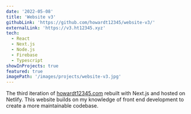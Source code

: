 ```yaml
---
date: '2022-05-08'
title: 'Website v3'
githubLink: 'https://github.com/howardt12345/website-v3/'
externalLink: 'https://v3.ht12345.xyz'
tech:
  - React
  - Next.js
  - Node.js
  - Firebase
  - Typescript
showInProjects: true
featured: true
imagePath: '/images/projects/website-v3.jpg'
---
```


The third iteration of <a href="https://howardt12345.com/" target="_blank">howardt12345.com</a> rebuilt with Next.js and hosted on Netlify. This website builds on my knowledge of front end development to create a more maintainable codebase.
